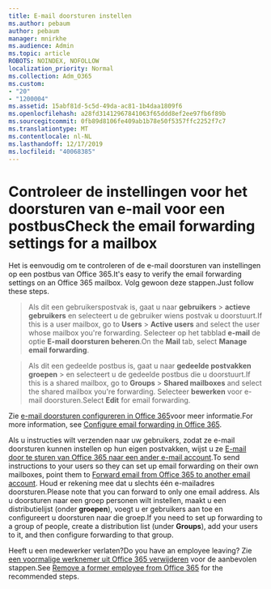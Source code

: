 ```yaml
---
title: E-mail doorsturen instellen
ms.author: pebaum
author: pebaum
manager: mnirkhe
ms.audience: Admin
ms.topic: article
ROBOTS: NOINDEX, NOFOLLOW
localization_priority: Normal
ms.collection: Adm_O365
ms.custom:
- "20"
- "1200004"
ms.assetid: 15abf81d-5c5d-49da-ac81-1b4daa1809f6
ms.openlocfilehash: a28fd31412967841063f65ddd8ef2ee97fb6f89b
ms.sourcegitcommit: 0fb89d8106fe409ab1b78e50f5357ffc2252f7c7
ms.translationtype: MT
ms.contentlocale: nl-NL
ms.lasthandoff: 12/17/2019
ms.locfileid: "40068385"
---
```

# <a name="check-the-email-forwarding-settings-for-a-mailbox"></a><span data-ttu-id="fc6b1-102">Controleer de instellingen voor het doorsturen van e-mail voor een postbus</span><span class="sxs-lookup"><span data-stu-id="fc6b1-102">Check the email forwarding settings for a mailbox</span></span>

<span data-ttu-id="fc6b1-103">Het is eenvoudig om te controleren of de e-mail doorsturen van instellingen op een postbus van Office 365.</span><span class="sxs-lookup"><span data-stu-id="fc6b1-103">It's easy to verify the email forwarding settings on an Office 365 mailbox.</span></span> <span data-ttu-id="fc6b1-104">Volg gewoon deze stappen.</span><span class="sxs-lookup"><span data-stu-id="fc6b1-104">Just follow these steps.</span></span>
  
> <span data-ttu-id="fc6b1-105">Als dit een gebruikerspostvak is, gaat u naar **gebruikers** \> **actieve gebruikers** en selecteert u de gebruiker wiens postvak u doorstuurt.</span><span class="sxs-lookup"><span data-stu-id="fc6b1-105">If this is a user mailbox, go to **Users** \> **Active users** and select the user whose mailbox you're forwarding.</span></span> <span data-ttu-id="fc6b1-106">Selecteer op het tabblad **e-mail** de optie **E-mail doorsturen beheren**.</span><span class="sxs-lookup"><span data-stu-id="fc6b1-106">On the **Mail** tab, select **Manage email forwarding**.</span></span>

> <span data-ttu-id="fc6b1-107">Als dit een gedeelde postbus is, gaat u naar **gedeelde postvakken** **groepen** \> en selecteert u de gedeelde postbus die u doorstuurt.</span><span class="sxs-lookup"><span data-stu-id="fc6b1-107">If this is a shared mailbox, go to **Groups** \> **Shared mailboxes** and select the shared mailbox you're forwarding.</span></span> <span data-ttu-id="fc6b1-108">Selecteer **bewerken** voor e-mail doorsturen.</span><span class="sxs-lookup"><span data-stu-id="fc6b1-108">Select **Edit** for email forwarding.</span></span>

<span data-ttu-id="fc6b1-109">Zie [e-mail doorsturen configureren in Office 365](https://docs.microsoft.com/office365/admin/email/configure-email-forwarding)voor meer informatie.</span><span class="sxs-lookup"><span data-stu-id="fc6b1-109">For more information, see [Configure email forwarding in Office 365](https://docs.microsoft.com/office365/admin/email/configure-email-forwarding).</span></span>
  
<span data-ttu-id="fc6b1-110">Als u instructies wilt verzenden naar uw gebruikers, zodat ze e-mail doorsturen kunnen instellen op hun eigen postvakken, wijst u ze [E-mail door te sturen van Office 365 naar een ander e-mail account](https://support.office.com/article/Forward-email-from-Office-365-to-another-email-account-1ed4ee1e-74f8-4f53-a174-86b748ff6a0e).</span><span class="sxs-lookup"><span data-stu-id="fc6b1-110">To send instructions to your users so they can set up email forwarding on their own mailboxes, point them to [Forward email from Office 365 to another email account](https://support.office.com/article/Forward-email-from-Office-365-to-another-email-account-1ed4ee1e-74f8-4f53-a174-86b748ff6a0e).</span></span> <span data-ttu-id="fc6b1-111">Houd er rekening mee dat u slechts één e-mailadres doorsturen.</span><span class="sxs-lookup"><span data-stu-id="fc6b1-111">Please note that you can forward to only one email address.</span></span> <span data-ttu-id="fc6b1-112">Als u doorsturen naar een groep personen wilt instellen, maakt u een distributielijst (onder **groepen**), voegt u er gebruikers aan toe en configureert u doorsturen naar die groep.</span><span class="sxs-lookup"><span data-stu-id="fc6b1-112">If you need to set up forwarding to a group of people, create a distribution list (under **Groups**), add your users to it, and then configure forwarding to that group.</span></span>
  
<span data-ttu-id="fc6b1-113">Heeft u een medewerker verlaten?</span><span class="sxs-lookup"><span data-stu-id="fc6b1-113">Do you have an employee leaving?</span></span> <span data-ttu-id="fc6b1-114">Zie [een voormalige werknemer uit Office 365 verwijderen](https://docs.microsoft.com/office365/admin/add-users/remove-former-employee) voor de aanbevolen stappen.</span><span class="sxs-lookup"><span data-stu-id="fc6b1-114">See [Remove a former employee from Office 365](https://docs.microsoft.com/office365/admin/add-users/remove-former-employee) for the recommended steps.</span></span>